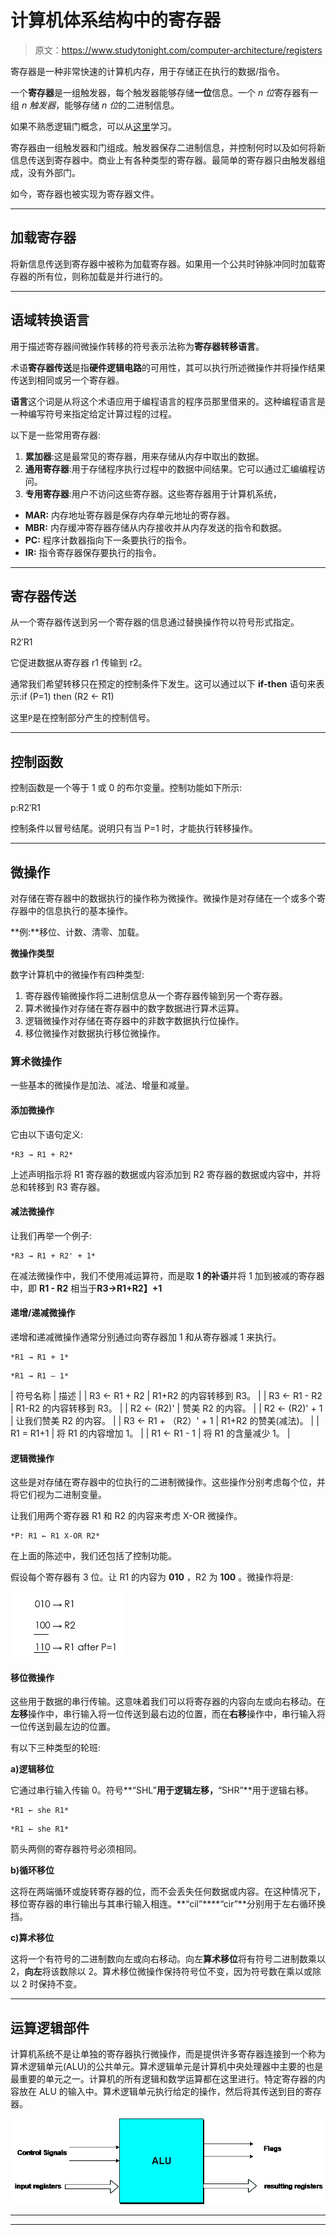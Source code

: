 # 计算机体系结构中的寄存器

> 原文：<https://www.studytonight.com/computer-architecture/registers>

寄存器是一种非常快速的计算机内存，用于存储正在执行的数据/指令。

一个**寄存器**是一组触发器，每个触发器能够存储**一位**信息。一个 *n 位*寄存器有一组 *n 触发器*，能够存储 *n 位*的二进制信息。

如果不熟悉逻辑门概念，可以从[这里](logic-gates)学习。

寄存器由一组触发器和门组成。触发器保存二进制信息，并控制何时以及如何将新信息传送到寄存器中。商业上有各种类型的寄存器。最简单的寄存器只由触发器组成，没有外部门。

如今，寄存器也被实现为寄存器文件。

* * *

## 加载寄存器

将新信息传送到寄存器中被称为加载寄存器。如果用一个公共时钟脉冲同时加载寄存器的所有位，则称加载是并行进行的。

* * *

## 语域转换语言

用于描述寄存器间微操作转移的符号表示法称为**寄存器转移语言**。

术语**寄存器传送**是指**硬件逻辑电路**的可用性，其可以执行所述微操作并将操作结果传送到相同或另一个寄存器。

**语言**这个词是从将这个术语应用于编程语言的程序员那里借来的。这种编程语言是一种编写符号来指定给定计算过程的过程。

以下是一些常用寄存器:

1.  **累加器**:这是最常见的寄存器，用来存储从内存中取出的数据。
2.  **通用寄存器**:用于存储程序执行过程中的数据中间结果。它可以通过汇编编程访问。
3.  **专用寄存器**:用户不访问这些寄存器。这些寄存器用于计算机系统，

*   **MAR:** 内存地址寄存器是保存内存单元地址的寄存器。
*   **MBR:** 内存缓冲寄存器存储从内存接收并从内存发送的指令和数据。
*   **PC:** 程序计数器指向下一条要执行的指令。
*   **IR:** 指令寄存器保存要执行的指令。

* * *

## 寄存器传送

从一个寄存器传送到另一个寄存器的信息通过替换操作符以符号形式指定。

R2′R1

它促进数据从寄存器 r1 传输到 r2。

通常我们希望转移只在预定的控制条件下发生。这可以通过以下 **if-then** 语句来表示:if (P=1) then (R2 ← R1)

这里`P`是在控制部分产生的控制信号。

* * *

## 控制函数

控制函数是一个等于 1 或 0 的布尔变量。控制功能如下所示:

p:R2′R1

控制条件以冒号结尾。说明只有当 P=1 时，才能执行转移操作。

* * *

## 微操作

对存储在寄存器中的数据执行的操作称为微操作。微操作是对存储在一个或多个寄存器中的信息执行的基本操作。

**例:**移位、计数、清零、加载。

**微操作类型**

数字计算机中的微操作有四种类型:

1.  寄存器传输微操作将二进制信息从一个寄存器传输到另一个寄存器。
2.  算术微操作对存储在寄存器中的数字数据进行算术运算。
3.  逻辑微操作对存储在寄存器中的非数字数据执行位操作。
4.  移位微操作对数据执行移位微操作。

### 算术微操作

一些基本的微操作是加法、减法、增量和减量。

#### 添加微操作

它由以下语句定义:

```
*R3 → R1 + R2*
```

上述声明指示将 R1 寄存器的数据或内容添加到 R2 寄存器的数据或内容中，并将总和转移到 R3 寄存器。

#### 减法微操作

让我们再举一个例子:

```
*R3 → R1 + R2' + 1*
```

在减法微操作中，我们不使用减运算符，而是取 **1 的补语**并将 1 加到被减的寄存器中，即 **R1 - R2** 相当于**R3→R1+R2】+1**

#### 递增/递减微操作

递增和递减微操作通常分别通过向寄存器加 1 和从寄存器减 1 来执行。

```
*R1 → R1 + 1*
```

```
*R1 → R1 – 1*
```

| 符号名称 | 描述 |
| R3 ← R1 + R2 | R1+R2 的内容转移到 R3。 |
| R3 ← R1 - R2 | R1-R2 的内容转移到 R3。 |
| R2 ← (R2)' | 赞美 R2 的内容。 |
| R2 ← (R2)' + 1 | 让我们赞美 R2 的内容。 |
| R3 ← R1 + （R2）' + 1 | R1+R2 的赞美(减法)。 |
| R1 = R1+1 | 将 R1 的内容增加 1。 |
| R1 ← R1 - 1 | 将 R1 的含量减少 1。 |

#### 逻辑微操作

这些是对存储在寄存器中的位执行的二进制微操作。这些操作分别考虑每个位，并将它们视为二进制变量。

让我们用两个寄存器 R1 和 R2 的内容来考虑 X-OR 微操作。

```
*P: R1 ← R1 X-OR R2*
```

在上面的陈述中，我们还包括了控制功能。

假设每个寄存器有 3 位。让 R1 的内容为 **010** ，R2 为 **100** 。微操作将是:

![Registers](img/06d80ae7922bfcf7ab193cb402361cde.png)

#### 移位微操作

这些用于数据的串行传输。这意味着我们可以将寄存器的内容向左或向右移动。在**左移**操作中，串行输入将一位传送到最右边的位置，而在**右移**操作中，串行输入将一位传送到最左边的位置。

有以下三种类型的轮班:

**a)逻辑移位**

它通过串行输入传输 0。符号**“SHL”**用于逻辑左移，**“SHR”**用于逻辑右移。

```
*R1 ← she R1*
```

```
*R1 ← she R1*
```

箭头两侧的寄存器符号必须相同。

**b)循环移位**

这将在两端循环或旋转寄存器的位，而不会丢失任何数据或内容。在这种情况下，移位寄存器的串行输出与其串行输入相连。**“cil”****“cir”**分别用于左右循环换挡。

**c)算术移位**

这将一个有符号的二进制数向左或向右移动。向左**算术移位**将有符号二进制数乘以 2，**向左**将该数除以 2。算术移位微操作保持符号位不变，因为符号数在乘以或除以 2 时保持不变。

* * *

## 运算逻辑部件

计算机系统不是让单独的寄存器执行微操作，而是提供许多寄存器连接到一个称为算术逻辑单元(ALU)的公共单元。算术逻辑单元是计算机中央处理器中主要的也是最重要的单元之一。计算机的所有逻辑和数学运算都在这里进行。特定寄存器的内容放在 ALU 的输入中。算术逻辑单元执行给定的操作，然后将其传送到目的寄存器。

![Registers](img/ebf6c7e935a372ad00d810ae0822e17e.png)

* * *

* * *